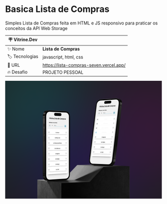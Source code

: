 # Basica Lista de Compras

Simples Lista de Compras feita em HTML e JS responsivo para praticar os conceitos da API Web Storage

| :placard: Vitrine.Dev |     |
| -------------  | --- |
| :sparkles: Nome        | **Lista de Compras**
| :label: Tecnologias | javascript, html, css
| :rocket: URL         | https://lista-compras-seven.vercel.app/
| :fire: Desafio     | PROJETO PESSOAL

![](https://raw.githubusercontent.com/Elian-beep/assets-online/main/capa_Lista_de_Compras.png#vitrinedev)
